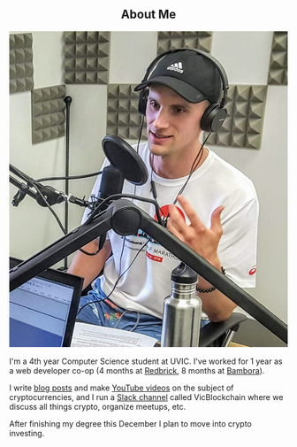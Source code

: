 <center><h2>About Me</h2></center>

<img src="/public/images/podcast_1_close.jpg" id="headshot" alt="headshot"/>

I'm a 4th year Computer Science student at UVIC.
I've worked for 1 year as a web developer co-op (4 months at [Redbrick](https://rdbrck.com/), 8 months at [Bambora](https://www.bambora.com/en/us/)).

I write [blog posts](https://medium.com/@jordanmmck) and make [YouTube videos](https://www.youtube.com/user/Brock34Landers) on the subject of cryptocurrencies, and I run a [Slack channel](https://vicblockchain.now.sh/) called VicBlockchain where we discuss all things crypto, organize meetups, etc.

After finishing my degree this December I plan to move into crypto investing.
